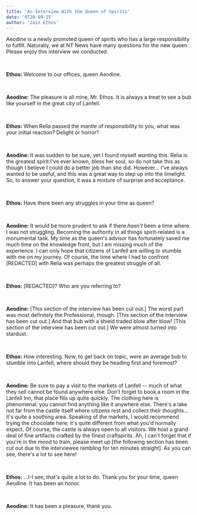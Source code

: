```yaml
---
title: 'An Interview With the Queen of Spirits'
date: '0720-09-15'
author: 'Jain Ethos'
---
```


Aeodine is a newly promoted queen of spirits who has a large responsibility to fulfill. Naturally, we at NT News have many questions for the new queen. Please enjoy this interview we conducted.

‎

**Ethos:** Welcome to our offices, queen Aeodine.

‎

**Aeodine:** The pleasure is all mine, Mr. Ethos. It is always a treat to see a bub like yourself in the great city of Lanfell.

‎

**Ethos:** When Relia passed the mantle of responsibility to you, what was your initial reaction? Delight or horror?

‎

**Aeodine:** It was sudden to be sure, yet I found myself *wanting* this. Relia is the greatest spirit I've ever known, bless her soul, so do not take this as though I believe I could do a better job than she did. However... I've always wanted to be useful, and this was a great way to step up into the limelight. So, to answer your question, it was a mixture of surprise and acceptance.

‎

**Ethos:** Have there been any struggles in your time as queen?

‎

**Aeodine:** It would be more prudent to ask if there *hasn't* been a time where I was not struggling. Becoming the authority in all things spirit-related is a monumental task. My time as the queen's advisor has fortunately saved me much time on the knowledge front, but I am missing much of the experience. I can only hope that citizens of Lanfell are willing to stumble with me on my journey. Of course, the time where I had to confront [REDACTED] with Relia was perhaps the greatest struggle of all.

‎

**Ethos:** [REDACTED]? Who are you referring to?

‎

**Aeodine:** [This section of the interview has been cut out.] The worst part was most definitely the Professional, though. [This section of the interview has been cut out.] And that bub with a shield traded blow after blow! [This section of the interview has been cut out.] We were almost turned into stardust.

‎

**Ethos:** How interesting. Now, to get back on topic, were an average bub to stumble into Lanfell, where should they be heading first and foremost?

‎

**Aeodine:** Be sure to pay a visit to the markets of Lanfell -- much of what they sell cannot be found anywhere else. Don't forget to book a room in the Lanfell Inn, that place fills up quite quickly. The clothing here is phenomenal: you cannot find anything like it anywhere else. There's a lake not far from the castle itself where citizens rest and collect their thoughts... it's quite a soothing area. Speaking of the markets, I would recommend trying the chocolate here; it's quite different from what you'd normally expect. Of course, the castle is always open to all visitors. We host a grand deal of fine artifacts crafted by the finest craftspirits. Ah, I can't forget that if you're in the mood to train, please meet up [the following section has been cut out due to the interviewee rambling for ten minutes straight]. As you can see, there's a lot to see here!

‎

**Ethos:**  ...I-I see, that's quite a lot to do. Thank you for your time, queen Aeodine. It has been an honor.

‎

**Aeodine:** It has been a pleasure, thank you.
